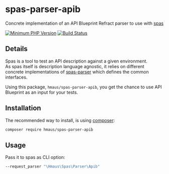 # spas-parser-apib
Concrete implementation of an API Blueprint Refract parser to use with [spas](https://github.com/hendrikmaus/spas)

[![Minimum PHP Version](https://img.shields.io/badge/php-%3E%3D%207.0-8892BF.svg)](https://php.net/)
[![Build Status](https://travis-ci.org/hendrikmaus/spas-parser-apib.svg?branch=master)](https://travis-ci.org/hendrikmaus/spas-parser-apib)

## Details
Spas is a tool to test an API description against a given environment.  
As spas itself is description language agnostic, it relies on different concrete implementations
of [spas-parser](https://github.com/hendrikmaus/spas-parser) which defines the common interfaces.

Using this package, `hmaus/spas-parser-apib`, you get the chance to use API Blueprint as an input
for your tests.

## Installation
The recommended way to install, is using [composer](https://getcomposer.org):

```bash
composer require hmaus/spas-parser-apib
```

## Usage
Pass it to spas as CLI option:

```bash
--request_parser "\Hmaus\Spas\Parser\Apib"
```
